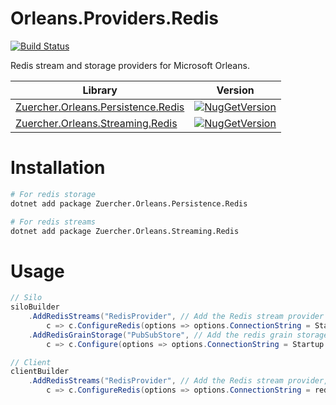 # Orleans.Providers.Redis
[![Build Status](https://img.shields.io/vso/build/berdon/Zuercher.Orleans.Providers.Redis/1.svg)](https://dev.azure.com/berdon/Zuercher.Orleans.Providers.Redis/_build?definitionId=1)

Redis stream and storage providers for Microsoft Orleans.

| Library  | Version |
| ------------- | ------------- |
| [Zuercher.Orleans.Persistence.Redis](https://www.nuget.org/packages/Zuercher.Orleans.Persistence.Redis/)  | [![NugGetVersion](https://img.shields.io/nuget/v/Zuercher.Orleans.Persistence.Redis.svg)](https://www.nuget.org/packages/Zuercher.Orleans.Persistence.Redis/) |
| [Zuercher.Orleans.Streaming.Redis](https://www.nuget.org/packages/Zuercher.Orleans.Streaming.Redis/) | [![NugGetVersion](https://img.shields.io/nuget/v/Zuercher.Orleans.Streaming.Redis.svg)](https://www.nuget.org/packages/Zuercher.Orleans.Streaming.Redis/) |


# Installation

```bash
# For redis storage
dotnet add package Zuercher.Orleans.Persistence.Redis

# For redis streams
dotnet add package Zuercher.Orleans.Streaming.Redis
```

# Usage
```C#
// Silo
siloBuilder
    .AddRedisStreams("RedisProvider", // Add the Redis stream provider
        c => c.ConfigureRedis(options => options.ConnectionString = Startup.Configuration.Redis.ConnectionString))
    .AddRedisGrainStorage("PubSubStore", // Add the redis grain storage
        c => c.Configure(options => options.ConnectionString = Startup.Configuration.Redis.ConnectionString));

// Client
clientBuilder
    .AddRedisStreams("RedisProvider", // Add the Redis stream provider,
        c => c.ConfigureRedis(options => options.ConnectionString = redisConfiguration.ConnectionString));
```